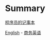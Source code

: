 # Summary

[程序员的记事本](README.md)

[English](English/readme.md)
    - [商务英语](English/business-english/readme.md)
